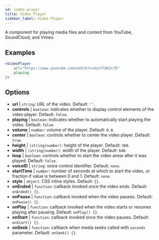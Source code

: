 ```yaml
---
id: video-player
title: Video Player
sidebar_label: Video Player
---
```


A component for playing media files and content from YouTube, SoundCloud, and Vimeo.

## Examples

```jsx live
<VideoPlayer
    url="https://www.youtube.com/watch?v=UzxYlbK2c7E"
    playing
/>
```



## Options

* __url__ | `string`: URL of the video. Default: `''`.
* __controls__ | `boolean`: indicates whether to display control elements of the video player. Default: `false`.
* __playing__ | `boolean`: indicates whether to automatically start playing the video. Default: `false`.
* __volume__ | `number`: volume of the player. Default: `0.8`.
* __center__ | `boolean`: controls whether to center the video player. Default: `true`.
* __height__ | `(string|number)`: height of the player. Default: `360`.
* __width__ | `(string|number)`: width of the player. Default: `640`.
* __loop__ | `boolean`: controls whether to start the video anew after it was played. Default: `false`.
* __voiceID__ | `string`: voice control identifier. Default: `none`.
* __startTime__ | `number`: number of seconds at which to start the video, or fraction if value is between 0 and 1. Default: `none`.
* __style__ | `object`: CSS inline styles. Default: `{}`.
* __onEnded__ | `function`: callback invoked once the video ends. Default: `onEnded() {}`.
* __onPause__ | `function`: callback invoked when the video pauses. Default: `onPause() {}`.
* __onPlay__ | `function`: callback invoked when the video starts or resumes playing after pausing. Default: `onPlay() {}`.
* __onStart__ | `function`: callback invoked once the video pauses. Default: `onStart() {}`.
* __onSeek__ | `function`: callback when media seeks called with `seconds` parameter. Default: `onSeek() {}`.
